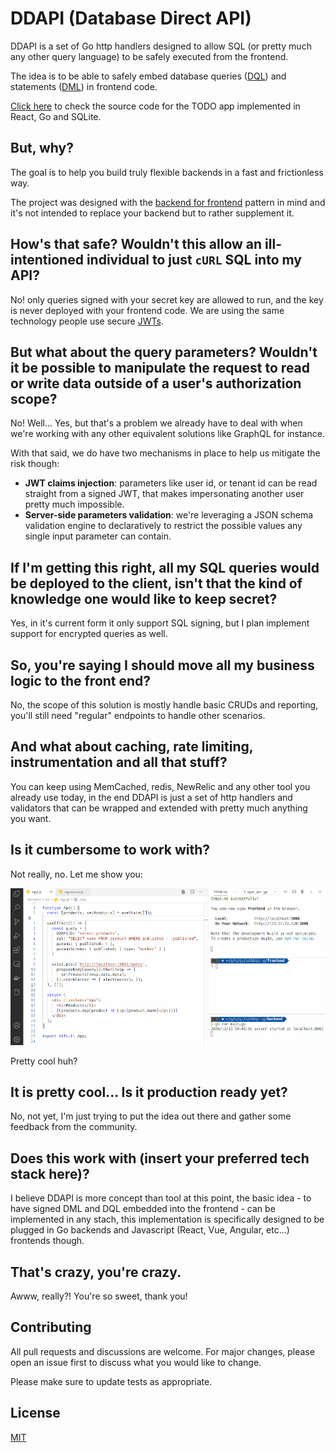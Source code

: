 # DDAPI (Database Direct API)

DDAPI is a set of Go http handlers designed to allow SQL (or pretty much any other query language) to be safely executed from the frontend.

The idea is to be able to safely embed database queries ([DQL](https://en.wikipedia.org/wiki/Data_query_language)) and statements ([DML](https://en.wikipedia.org/wiki/Data_definition_language)) in frontend code.

[Click here](https://github.com/at-silva/ddapi-todo) to check the source code for the TODO app implemented in React, Go and SQLite.

## But, why?

The goal is to help you build truly flexible backends in a fast and frictionless way. 

The project was designed with the [backend for frontend](https://docs.microsoft.com/en-us/azure/architecture/patterns/backends-for-frontends) pattern in mind and it's not intended to replace your backend but to rather supplement it.

## How's that safe? Wouldn't this allow an ill-intentioned individual to just `cURL` SQL into my API?

No! only queries signed with your secret key are allowed to run, and the key is never deployed with your frontend code. We are using the same technology people use secure [JWTs](https://jwt.io).

## But what about the query parameters? Wouldn't it be possible to manipulate the request to read or write data outside of a user's authorization scope?

No! Well... Yes, but that's a problem we already have to deal with when we're working with any other equivalent solutions like GraphQL for instance. 

With that said, we do have two mechanisms in place to help us mitigate the risk though:

 - **JWT claims injection**: parameters like user id, or tenant id can be read straight from a signed JWT, that makes impersonating another user pretty much impossible.
 - **Server-side parameters validation**: we're leveraging a JSON schema validation engine to declaratively to restrict the possible values any single input parameter can contain.

## If I'm getting this right, all my SQL queries would be deployed to the client, isn't that the kind of knowledge one would like to keep secret?

Yes, in it's current form it only support SQL signing, but I plan implement support for encrypted queries as well.

## So, you're saying I should move all my business logic to the front end?

No, the scope of this solution is mostly handle basic CRUDs and reporting, you'll still need "regular" endpoints to handle other scenarios.

## And what about caching, rate limiting, instrumentation and all that stuff? 

You can keep using MemCached, redis, NewRelic and any other tool you already use today, in the end DDAPI is just a set of http handlers and validators that can be wrapped and extended with pretty much anything you want.

## Is it cumbersome to work with?

Not really, no. Let me show you:

![Screencast 1]( https://github.com/at-silva/ddapi/raw/main/docs/screencast1.gif "Screencast")

Pretty cool huh?

## It is pretty cool... Is it production ready yet?

No, not yet, I'm just trying to put the idea out there and gather some feedback from the community.

## Does this work with (insert your preferred tech stack here)?

I believe DDAPI is more concept than tool at this point, the basic idea - to have signed DML and DQL embedded into the frontend - can be implemented in any stach, this implementation is specifically designed to be plugged in Go backends and Javascript (React, Vue, Angular, etc...) frontends though.

## That's crazy, you're crazy.

Awww, really?! You're so sweet, thank you!

## Contributing
All pull requests and discussions are welcome. For major changes, please open an issue first to discuss what you would like to change.

Please make sure to update tests as appropriate.

## License
[MIT](https://choosealicense.com/licenses/mit/)